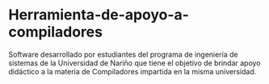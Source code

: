 # Herramienta-de-apoyo-a-compiladores
Software desarrollado por estudiantes del programa de ingeniería de sistemas de la Universidad de Nariño que tiene el objetivo de brindar apoyo didáctico a la materia de Compiladores impartida en la misma universidad.

